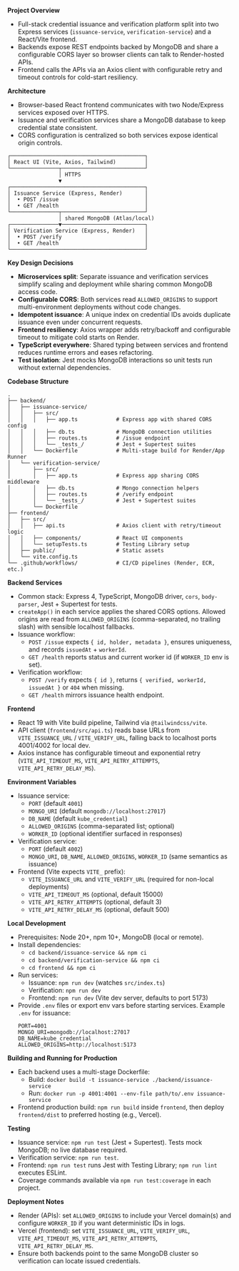 **Project Overview**
- Full-stack credential issuance and verification platform split into two Express services (`issuance-service`, `verification-service`) and a React/Vite frontend.
- Backends expose REST endpoints backed by MongoDB and share a configurable CORS layer so browser clients can talk to Render-hosted APIs.
- Frontend calls the APIs via an Axios client with configurable retry and timeout controls for cold-start resiliency.

**Architecture**
- Browser-based React frontend communicates with two Node/Express services exposed over HTTPS.
- Issuance and verification services share a MongoDB database to keep credential state consistent.
- CORS configuration is centralized so both services expose identical origin controls.
```
┌──────────────────────────────────────────┐
│ React UI (Vite, Axios, Tailwind)         │
└───────────────┬──────────────────────────┘
                │ HTTPS
                ▼
┌──────────────────────────────────────────┐
│ Issuance Service (Express, Render)       │
│  • POST /issue                           │
│  • GET /health                           │
└───────────────┬──────────────────────────┘
                │ shared MongoDB (Atlas/local)
┌───────────────▼──────────────────────────┐
│ Verification Service (Express, Render)   │
│  • POST /verify                          │
│  • GET /health                           │
└──────────────────────────────────────────┘
```

**Key Design Decisions**
- **Microservices split**: Separate issuance and verification services simplify scaling and deployment while sharing common MongoDB access code.
- **Configurable CORS**: Both services read `ALLOWED_ORIGINS` to support multi-environment deployments without code changes.
- **Idempotent issuance**: A unique index on credential IDs avoids duplicate issuance even under concurrent requests.
- **Frontend resiliency**: Axios wrapper adds retry/backoff and configurable timeout to mitigate cold starts on Render.
- **TypeScript everywhere**: Shared typing between services and frontend reduces runtime errors and eases refactoring.
- **Test isolation**: Jest mocks MongoDB interactions so unit tests run without external dependencies.

**Codebase Structure**
```
.
├── backend/
│   ├── issuance-service/
│   │   ├── src/
│   │   │   ├── app.ts            # Express app with shared CORS config
│   │   │   ├── db.ts             # MongoDB connection utilities
│   │   │   ├── routes.ts         # /issue endpoint
│   │   │   └── _tests_/          # Jest + Supertest suites
│   │   └── Dockerfile            # Multi-stage build for Render/App Runner
│   └── verification-service/
│       ├── src/
│       │   ├── app.ts            # Express app sharing CORS middleware
│       │   ├── db.ts             # Mongo connection helpers
│       │   ├── routes.ts         # /verify endpoint
│       │   └── _tests_/          # Jest + Supertest suites
│       └── Dockerfile
├── frontend/
│   ├── src/
│   │   ├── api.ts                # Axios client with retry/timeout logic
│   │   ├── components/           # React UI components
│   │   └── setupTests.ts         # Testing Library setup
│   ├── public/                   # Static assets
│   └── vite.config.ts
└── .github/workflows/            # CI/CD pipelines (Render, ECR, etc.)
```

**Backend Services**
- Common stack: Express 4, TypeScript, MongoDB driver, `cors`, `body-parser`, Jest + Supertest for tests.
- `createApp()` in each service applies the shared CORS options. Allowed origins are read from `ALLOWED_ORIGINS` (comma-separated, no trailing slash) with sensible localhost fallbacks.
- Issuance workflow:
  - `POST /issue` expects `{ id, holder, metadata }`, ensures uniqueness, and records `issuedAt` + `workerId`.
  - `GET /health` reports status and current worker id (if `WORKER_ID` env is set).
- Verification workflow:
  - `POST /verify` expects `{ id }`, returns `{ verified, workerId, issuedAt }` or `404` when missing.
  - `GET /health` mirrors issuance health endpoint.

**Frontend**
- React 19 with Vite build pipeline, Tailwind via `@tailwindcss/vite`.
- API client (`frontend/src/api.ts`) reads base URLs from `VITE_ISSUANCE_URL` / `VITE_VERIFY_URL`, falling back to localhost ports 4001/4002 for local dev.
- Axios instance has configurable timeout and exponential retry (`VITE_API_TIMEOUT_MS`, `VITE_API_RETRY_ATTEMPTS`, `VITE_API_RETRY_DELAY_MS`).

**Environment Variables**
- Issuance service:
  - `PORT` (default `4001`)
  - `MONGO_URI` (default `mongodb://localhost:27017`)
  - `DB_NAME` (default `kube_credential`)
  - `ALLOWED_ORIGINS` (comma-separated list; optional)
  - `WORKER_ID` (optional identifier surfaced in responses)
- Verification service:
  - `PORT` (default `4002`)
  - `MONGO_URI`, `DB_NAME`, `ALLOWED_ORIGINS`, `WORKER_ID` (same semantics as issuance)
- Frontend (Vite expects `VITE_` prefix):
  - `VITE_ISSUANCE_URL` and `VITE_VERIFY_URL` (required for non-local deployments)
  - `VITE_API_TIMEOUT_MS` (optional, default 15000)
  - `VITE_API_RETRY_ATTEMPTS` (optional, default 3)
  - `VITE_API_RETRY_DELAY_MS` (optional, default 500)

**Local Development**
- Prerequisites: Node 20+, npm 10+, MongoDB (local or remote).
- Install dependencies:
  - `cd backend/issuance-service && npm ci`
  - `cd backend/verification-service && npm ci`
  - `cd frontend && npm ci`
- Run services:
  - Issuance: `npm run dev` (watches `src/index.ts`)
  - Verification: `npm run dev`
  - Frontend: `npm run dev` (Vite dev server, defaults to port 5173)
- Provide `.env` files or export env vars before starting services. Example `.env` for issuance:
  ```
  PORT=4001
  MONGO_URI=mongodb://localhost:27017
  DB_NAME=kube_credential
  ALLOWED_ORIGINS=http://localhost:5173
  ```

**Building and Running for Production**
- Each backend uses a multi-stage Dockerfile:
  - Build: `docker build -t issuance-service ./backend/issuance-service`
  - Run: `docker run -p 4001:4001 --env-file path/to/.env issuance-service`
- Frontend production build: `npm run build` inside `frontend`, then deploy `frontend/dist` to preferred hosting (e.g., Vercel).

**Testing**
- Issuance service: `npm run test` (Jest + Supertest). Tests mock MongoDB; no live database required.
- Verification service: `npm run test`.
- Frontend: `npm run test` runs Jest with Testing Library; `npm run lint` executes ESLint.
- Coverage commands available via `npm run test:coverage` in each project.

**Deployment Notes**
- Render (APIs): set `ALLOWED_ORIGINS` to include your Vercel domain(s) and configure `WORKER_ID` if you want deterministic IDs in logs.
- Vercel (frontend): set `VITE_ISSUANCE_URL`, `VITE_VERIFY_URL`, `VITE_API_TIMEOUT_MS`, `VITE_API_RETRY_ATTEMPTS`, `VITE_API_RETRY_DELAY_MS`.
- Ensure both backends point to the same MongoDB cluster so verification can locate issued credentials.
